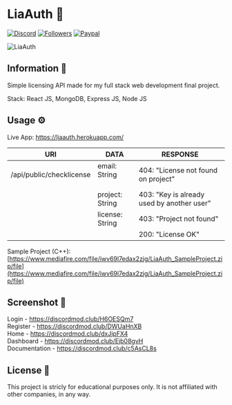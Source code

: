 # LiaAuth 🎉️

[![Discord](https://img.shields.io/badge/Author%20By-Typedef%202604-green?label=DISCORD&labelColor=black&logo=Discord&logoColor=FFFFFF&color=DE332B&style=for-the-badge)](https://discord.com/users/746865227471257702) [![Followers](https://img.shields.io/github/followers/stephenasuncionDEV?color=DE332B&labelColor=black&style=for-the-badge)](https://github.com/stephenasuncionDEV/) [![Paypal](https://img.shields.io/badge/Paypal-Thanks-orange?color=DE332B&label=Paypal&labelColor=black&style=for-the-badge)](https://paypal.me/StebXadmin?country.x=CA&locale.x=en_US)

![LiaAuth](https://cdn.upload.systems/uploads/BHKRS5AZ.png)

## Information 📜

Simple licensing API made for my full stack web development final project.

Stack: React JS, MongoDB, Express JS, Node JS

## Usage ⚙️

Live App: https://liaauth.herokuapp.com/


| URI | DATA | RESPONSE |
| - | - | - |
| /api/public/checklicense | email: String<br /><br /> | 404: "License not found on project" |
|   | project: String | 403: "Key is already used by another user" |
|   | license: String | 403: "Project not found" |
|   |   | 200: "License OK" |

Sample Project (C++): [https://www.mediafire.com/file/iwv69l7edax2zjg/LiaAuth_SampleProject.zip/file](https://www.mediafire.com/file/iwv69l7edax2zjg/LiaAuth_SampleProject.zip/file)

## Screenshot 📸

Login - https://discordmod.club/H6OESQm7<br />
Register - https://discordmod.club/DWUaHnXB <br />
Home - https://discordmod.club/dxJipFX4 <br />
Dashboard - https://discordmod.club/Ejb08gvH <br />
Documentation - https://discordmod.club/c5AsCL8s <br />

## License 🚀️

This project is stricly for educational purposes only. It is not affiliated with other companies, in any way.
